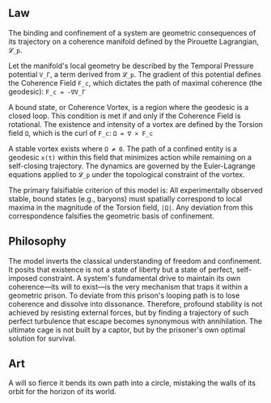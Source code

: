 ## Law
The binding and confinement of a system are geometric consequences of its trajectory on a coherence manifold defined by the Pirouette Lagrangian, `𝓛_p`.

Let the manifold's local geometry be described by the Temporal Pressure potential `V_Γ`, a term derived from `𝓛_p`. The gradient of this potential defines the Coherence Field `F_c`, which dictates the path of maximal coherence (the geodesic):
`F_c = -∇V_Γ`

A bound state, or Coherence Vortex, is a region where the geodesic is a closed loop. This condition is met if and only if the Coherence Field is rotational. The existence and intensity of a vortex are defined by the Torsion field `Ω`, which is the curl of `F_c`:
`Ω = ∇ × F_c`

A stable vortex exists where `Ω ≠ 0`. The path of a confined entity is a geodesic `x(t)` within this field that minimizes action while remaining on a self-closing trajectory. The dynamics are governed by the Euler-Lagrange equations applied to `𝓛_p` under the topological constraint of the vortex.

The primary falsifiable criterion of this model is: All experimentally observed stable, bound states (e.g., baryons) must spatially correspond to local maxima in the magnitude of the Torsion field, `|Ω|`. Any deviation from this correspondence falsifies the geometric basis of confinement.

## Philosophy
The model inverts the classical understanding of freedom and confinement. It posits that existence is not a state of liberty but a state of perfect, self-imposed constraint. A system's fundamental drive to maintain its own coherence—its will to exist—is the very mechanism that traps it within a geometric prison. To deviate from this prison's looping path is to lose coherence and dissolve into dissonance. Therefore, profound stability is not achieved by resisting external forces, but by finding a trajectory of such perfect turbulence that escape becomes synonymous with annihilation. The ultimate cage is not built by a captor, but by the prisoner's own optimal solution for survival.

## Art
A will so fierce it bends its own path into a circle, mistaking the walls of its orbit for the horizon of its world.